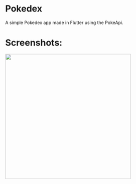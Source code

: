 # Pokedex

A simple Pokedex app made in Flutter using the PokeApi.

# Screenshots:
<img src="/images/pokedex.gif" height="400px"/>

[//]: # (Download APK: http://bit.ly/freshgifs-apk)
